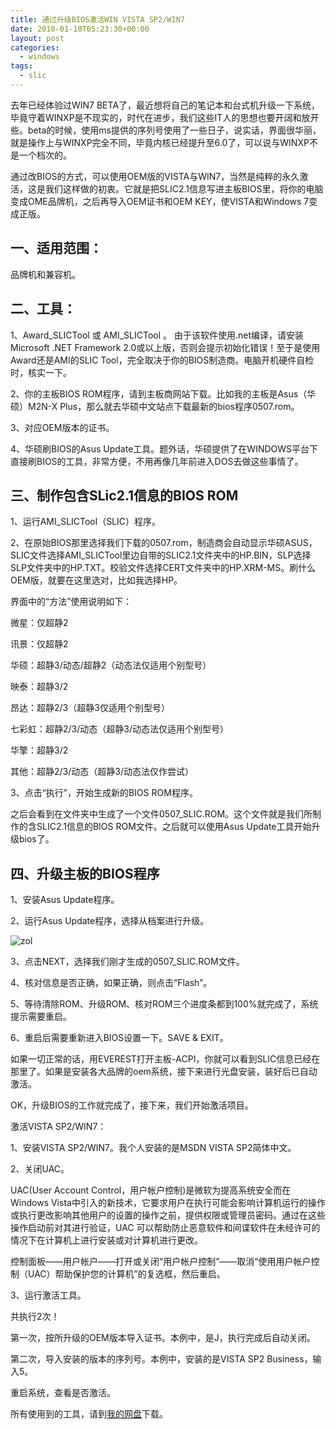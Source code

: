```yaml
---
title: 通过升级BIOS激活WIN VISTA SP2/WIN7
date: 2010-01-10T05:23:30+00:00
layout: post
categories:
  - windows
tags:
  - slic
---
```


去年已经体验过WIN7 BETA了，最近想将自己的笔记本和台式机升级一下系统，毕竟守着WINXP是不现实的，时代在进步，我们这些IT人的思想也要开阔和放开些。beta的时候，使用ms提供的序列号使用了一些日子，说实话，界面很华丽，就是操作上与WINXP完全不同，毕竟内核已经提升至6.0了，可以说与WINXP不是一个档次的。

通过改BIOS的方式，可以使用OEM版的VISTA与WIN7，当然是纯粹的永久激活，这是我们这样做的初衷。它就是把SLIC2.1信息写进主板BIOS里，将你的电脑变成OME品牌机，之后再导入OEM证书和OEM KEY，使VISTA和Windows 7变成正版。

## 一、适用范围：

品牌机和兼容机。

## 二、工具：

1、Award_SLICTool 或 AMI_SLICTool 。 由于该软件使用.net编译，请安装Microsoft .NET Framework 2.0或以上版，否则会提示初始化错误！至于是使用Award还是AMI的SLIC Tool，完全取决于你的BIOS制造商。电脑开机硬件自检时，核实一下。

2、你的主板BIOS ROM程序，请到主板商网站下载。比如我的主板是Asus（华硕）M2N-X Plus，那么就去华硕中文站点下载最新的bios程序0507.rom。

3、对应OEM版本的证书。

4、华硕刷BIOS的Asus Update工具。题外话，华硕提供了在WINDOWS平台下直接刷BIOS的工具，非常方便，不用再像几年前进入DOS去做这些事情了。
<!--more-->
## 三、制作包含SLic2.1信息的BIOS ROM

1、运行AMI_SLICTool（SLIC）程序。

2、在原始BIOS那里选择我们下载的0507.rom，制造商会自动显示华硕ASUS，SLIC文件选择AMI_SLICTool里边自带的SLIC2.1文件夹中的HP.BIN，SLP选择SLP文件夹中的HP.TXT。校验文件选择CERT文件夹中的HP.XRM-MS。刷什么OEM版，就要在这里选对，比如我选择HP。

界面中的“方法”使用说明如下：

微星：仅超静2

讯景：仅超静2

华硕：超静3/动态/超静2（动态法仅适用个别型号）

映泰：超静3/2

昂达：超静2/3（超静3仅适用个别型号）

七彩虹：超静2/3/动态（超静3/动态法仅适用个别型号）

华擎：超静3/2

其他：超静2/3/动态（超静3/动态法仅作尝试）

3、点击“执行”，开始生成新的BIOS ROM程序。

之后会看到在文件夹中生成了一个文件0507_SLIC.ROM。这个文件就是我们所制作的含SLIC2.1信息的BIOS ROM文件。之后就可以使用Asus Update工具开始升级bios了。

## 四、升级主板的BIOS程序

1、安装Asus Update程序。

2、运行Asus Update程序，选择从档案进行升级。

![zol](https://img8.zol.com.cn/bbs/upload/4472/4471435_0500.gif)

3、点击NEXT，选择我们刚才生成的0507_SLIC.ROM文件。

4、核对信息是否正确，如果正确，则点击“Flash”。

5、等待清除ROM、升级ROM、核对ROM三个进度条都到100%就完成了，系统提示需要重启。

6、重启后需要重新进入BIOS设置一下。SAVE & EXIT。

如果一切正常的话，用EVEREST打开主板-ACPI，你就可以看到SLIC信息已经在那里了。如果是安装各大品牌的oem系统，接下来进行光盘安装，装好后已自动激活。

OK，升级BIOS的工作就完成了，接下来，我们开始激活项目。

激活VISTA SP2/WIN7：

1、安装VISTA SP2/WIN7。我个人安装的是MSDN VISTA SP2简体中文。

2、关闭UAC。

UAC(User Account Control，用户帐户控制)是微软为提高系统安全而在Windows Vista中引入的新技术，它要求用户在执行可能会影响计算机运行的操作或执行更改影响其他用户的设置的操作之前，提供权限或管理员‌密码。通过在这些操作启动前对其进行验证，UAC 可以帮助防止恶意软件和间谍软件在未经许可的情况下在计算机上进行安装或对计算机进行更改。

控制面板——用户帐户——打开或关闭“用户帐户控制”——取消“使用用户帐户控制（UAC）帮助保护您的计算机”的复选框，然后重启。

3、运行激活工具。

共执行2次！

第一次，按所升级的OEM版本导入证书。本例中，是J，执行完成后自动关闭。

第二次，导入安装的版本的序列号。本例中，安装的是VISTA SP2 Business，输入5。

重启系统，查看是否激活。

所有使用到的工具，请到[我的网盘](http://cid-574f8e37bafc4791.skydrive.live.com/browse.aspx/.Public/vista)下载。